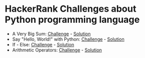 # HackerRank Challenges about Python programming language

- A Very Big Sum: [Challenge](https://www.hackerrank.com/challenges/a-very-big-sum/problem) - [Solution](https://github.com/monoprosito/hackerrank_challenges/tree/master/Python/a_very_big_sum)
- Say "Hello, World!" with Python: [Challenge](https://www.hackerrank.com/challenges/py-hello-world/problem) - [Solution](https://github.com/monoprosito/hackerrank_challenges/tree/master/Python/say_hello_world_with_python)
- If - Else: [Challenge](https://www.hackerrank.com/challenges/py-if-else/problem) - [Solution](https://github.com/monoprosito/hackerrank_challenges/tree/master/Python/python_if_else)
- Arithmetic Operators: [Challenge](https://www.hackerrank.com/challenges/python-arithmetic-operators/problem) - [Solution](https://github.com/monoprosito/hackerrank_challenges/tree/master/Python/arithmetic_operators)
